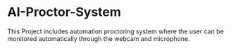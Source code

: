 # AI-Proctor-System
This Project includes automation proctoring system where the user can be monitored automatically through the webcam and microphone.
